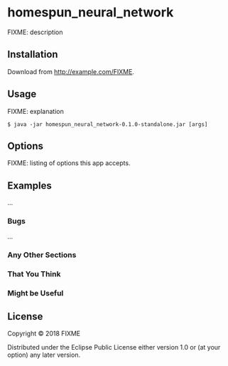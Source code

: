 # homespun_neural_network

FIXME: description

## Installation

Download from http://example.com/FIXME.

## Usage

FIXME: explanation

    $ java -jar homespun_neural_network-0.1.0-standalone.jar [args]

## Options

FIXME: listing of options this app accepts.

## Examples

...

### Bugs

...

### Any Other Sections
### That You Think
### Might be Useful

## License

Copyright © 2018 FIXME

Distributed under the Eclipse Public License either version 1.0 or (at
your option) any later version.

